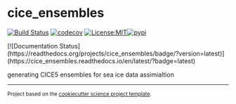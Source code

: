 cice_ensembles
==============================
[![Build Status](https://github.com/mollymwieringa/cice_ensembles/workflows/Tests/badge.svg)](https://github.com/mollymwieringa/cice_ensembles/actions)
[![codecov](https://codecov.io/gh/mollymwieringa/cice_ensembles/branch/main/graph/badge.svg)](https://codecov.io/gh/mollymwieringa/cice_ensembles)
[![License:MIT](https://img.shields.io/badge/License-MIT-lightgray.svg?style=flt-square)](https://opensource.org/licenses/MIT)[![pypi](https://img.shields.io/pypi/v/cice_ensembles.svg)](https://pypi.org/project/cice_ensembles)
<!-- [![conda-forge](https://img.shields.io/conda/dn/conda-forge/cice_ensembles?label=conda-forge)](https://anaconda.org/conda-forge/cice_ensembles) -->[![Documentation Status](https://readthedocs.org/projects/cice_ensembles/badge/?version=latest)](https://cice_ensembles.readthedocs.io/en/latest/?badge=latest)


generating CICE5 ensembles for sea ice data assimialtion

--------

<p><small>Project based on the <a target="_blank" href="https://github.com/jbusecke/cookiecutter-science-project">cookiecutter science project template</a>.</small></p>
